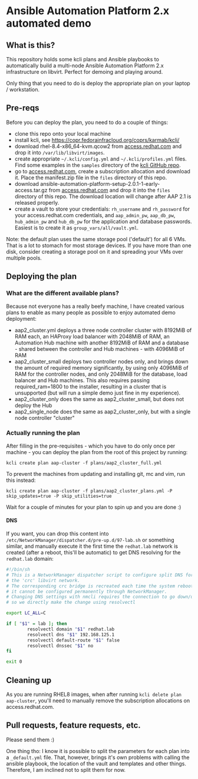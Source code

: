 # Ansible Automation Platform 2.x automated demo

## What is this?
This repository holds some kcli plans and Ansible playbooks to automatically build
a multi-node Ansible Automation Platform 2.x infrastructure on libvirt. Perfect for
demoing and playing around.

Only thing that you need to do is deploy the appropriate plan on your laptop
/ workstation.

## Pre-reqs
Before you can deploy the plan, you need to do a couple of things:
- clone this repo onto your local machine
- install kcli, see https://copr.fedorainfracloud.org/coprs/karmab/kcli/
- download rhel-8.4-x86_64-kvm.qcow2 from [access.redhat.com](https://access.redhat.com/downloads/content/479/ver=/rhel---8/8.4/x86_64/product-software) and drop it into `/var/lib/libvirt/images`.
- create appropriate `~/.kcli/config.yml` and `~/.kcli/profiles.yml` files. Find some
examples in the `samples` directory of the [kcli GitHub
repo](https://github.com/karmab/kcli/tree/master/samples).
- go to
    [access.redhat.com](https://access.redhat.com/management/subscription_allocations), create a subscription allocation and download it. Place the manifest.zip file in the `files` directory of this repo.
- download ansible-automation-platform-setup-2.0.1-1-early-access.tar.gz from
  [access.redhat.com](https://access.redhat.com/downloads/content/480/ver=Early%20Access%202.0/rhel---8/Early%20Access%202.0/x86_64/product-software) and drop it into the `files` directory of this repo. The download location will 
  change after AAP 2.1 is released properly.
- create a vault to store your credentials: `rh_username` and `rh_password` for your
    access.redhat.com credentials, and `aap_admin_pw`, `aap_db_pw`, `hub_admin_pw` and
    `hub_db_pw` for the application and database passwords. Easiest is to create it as
    `group_vars/all/vault.yml`.

Note: the default plan uses the same storage pool ('default') for all 6 VMs. That is
a lot to stomach for most storage devices. If you have more than one disk, consider
creating a storage pool on it and spreading your VMs over multiple pools.


## Deploying the plan

### 

### What are the different available plans?
Because not everyone has a really beefy machine, I have created various plans to enable
as many people as possible to enjoy automated demo deployment:

- aap2_cluster.yml deploys a three node controller cluster with 8192MiB of RAM each,
  an HAProxy load balancer with 2048MiB of RAM, an Automation Hub machine with another
  8192MiB of RAM and a database - shared between the controller and Hub machines - with
  4096MiB of RAM
- aap2_cluster_small deploys two controller nodes only, and brings down the amount of
  required memory significantly, by using only 4096MiB of RAM for the controller nodes,
  and only 2048MiB for the database, load balancer and Hub machines. This also requires
  passing required_ram=1800 to the installer, resulting in a cluster that is unsupported
  (but will run a simple demo just fine in my experience).
- aap2_cluster_only does the same as aap2_cluster_small, but does not deploy the Hub
- aap2_single_node does the same as aap2_cluster_only, but with a single node controller
  "cluster"

### Actually running the plan
After filling in the pre-requisites - which you have to do only once per machine - you
can deploy the plan from the root of this project by running:
```
kcli create plan aap-cluster -f plans/aap2_cluster_full.yml
```

To prevent the machines from updating and installing git, mc and vim, run this instead:

```
kcli create plan aap-cluster -f plans/aap2_cluster_plans.yml -P skip_updates=true -P skip_utilities=true
```

Wait for a couple of minutes for your plan to spin up and you are done :)

#### DNS
If you want, you can drop this content into
`/etc/NetworkManager/dispatcher.d/pre-up.d/97-lab.sh` or something similar, and manually
execute it the first time the `redhat.lab` network is created (after a reboot, this'll
be automatic) to get DNS resolving for the `redhat.lab` domain:

```bash
#!/bin/sh
# This is a NetworkManager dispatcher script to configure split DNS for
# the 'crc' libvirt network.
# The corresponding crc bridge is recreated each time the system reboots, so
# it cannot be configured permanently through NetworkManager.
# Changing DNS settings with nmcli requires the connection to go down/up,
# so we directly make the change using resolvectl

export LC_ALL=C

if [ "$1" = lab ]; then
        resolvectl domain "$1" redhat.lab
        resolvectl dns "$1" 192.168.125.1
        resolvectl default-route "$1" false
        resolvectl dnssec "$1" no
fi

exit 0
```

## Cleaning up
As you are running RHEL8 images, when after running `kcli delete plan aap-cluster`,
you'll need to manually remove the subscription allocations on access.redhat.com.

## Pull requests, feature requests, etc.
Please send them :)

One thing tho: I know it is possible to split the parameters for each plan into
a `_default.yml` file. That, however, brings it's own problems with calling the ansible
playbook, the location of the vault and templates and other things. Therefore, I am
inclined not to split them for now.

